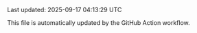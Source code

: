 Last updated: 2025-09-17 04:13:29 UTC

This file is automatically updated by the GitHub Action workflow.
